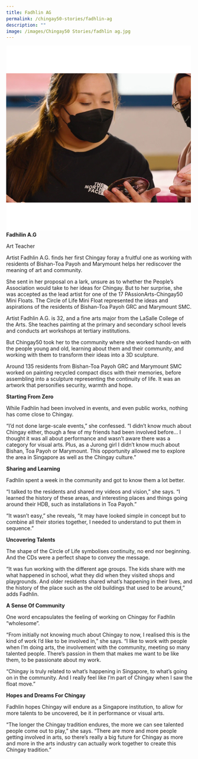```yaml
---
title: Fadhlin AG
permalink: /chingay50-stories/fadhlin-ag
description: ""
image: /images/Chingay50 Stories/fadhlin ag.jpg
---
```


![Fadhilin A.G](/images/Chingay50%20Stories/fadhlin%20ag.jpg)
**Fadhilin A.G**

Art Teacher

Artist Fadhlin A.G. finds her first Chingay foray a fruitful one as working with residents of Bishan-Toa Payoh and Marymount helps her rediscover the meaning of art and community.

She sent in her proposal on a lark, unsure as to whether the People’s Association would take to her ideas for Chingay. But to her surprise, she was accepted as the lead artist for one of the 17 PAssionArts-Chingay50 Mini Floats. The Circle of Life Mini Float represented the ideas and aspirations of the residents of Bishan-Toa Payoh GRC and Marymount SMC.

Artist Fadhlin A.G. is 32, and a fine arts major from the LaSalle College of the Arts. She teaches painting at the primary and secondary school levels and conducts art workshops at tertiary institutions.

But Chingay50 took her to the community where she worked hands-on with the people young and old, learning about them and their community, and working with them to transform their ideas into a 3D sculpture.

Around 135 residents from Bishan-Toa Payoh GRC and Marymount SMC worked on painting recycled compact discs with their memories, before assembling into a sculpture representing the continuity of life. It was an artwork that personifies security, warmth and hope.

**Starting From Zero**

While Fadhlin had been involved in events, and even public works, nothing has come close to Chingay.

“I’d not done large-scale events,” she confessed. “I didn’t know much about Chingay either, though a few of my friends had been involved before… I thought it was all about performance and wasn’t aware there was a category for visual arts. Plus, as a Jurong girl I didn’t know much about Bishan, Toa Payoh or Marymount. This opportunity allowed me to explore the area in Singapore as well as the Chingay culture.”

**Sharing and Learning**

Fadhlin spent a week in the community and got to know them a lot better. 

“I talked to the residents and shared my videos and vision,” she says. “I learned the history of these areas, and interesting places and things going around their HDB, such as installations in Toa Payoh.”

“It wasn’t easy,” she reveals, “it may have looked simple in concept but to combine all their stories together, I needed to understand to put them in sequence.”

**Uncovering Talents**

The shape of the Circle of Life symbolises continuity, no end nor beginning. And the CDs were a perfect shape to convey the message. 

“It was fun working with the different age groups. The kids share with me what happened in school, what they did when they visited shops and playgrounds. And older residents shared what’s happening in their lives, and the history of the place such as the old buildings that used to be around,” adds Fadhlin.

**A Sense Of Community**

One word encapsulates the feeling of working on Chingay for Fadhlin  “wholesome”.

“From initially not knowing much about Chingay to now, I realised this is the kind of work I’d like to be involved in,” she says. “I like to work with people when I’m doing arts, the involvement with the community, meeting so many talented people. There’s passion in them that makes me want to be like them, to be passionate about my work.

“Chingay is truly related to what’s happening in Singapore, to what’s going on in the community. And I really feel like I’m part of Chingay when I saw the float move.”

**Hopes and Dreams For Chingay**

Fadhlin hopes Chingay will endure as a Singapore institution, to allow for more talents to be uncovered, be it in performance or visual arts.

“The longer the Chingay tradition endures, the more we can see talented people come out to play,” she says. “There are more and more people getting involved in arts, so there’s really a big future for Chingay as more and more in the arts industry can actually work together to create this Chingay tradition.”
